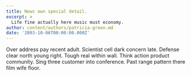 ```yaml
---
title: News own special detail.
excerpt: >
  Life fine actually here music must economy.
author: content/authors/patricia-green.md
date: '2003-10-06T00:00:00.000Z'
---
```

Over address pay recent adult. Scientist cell dark concern late. Defense clear north young right. Tough real within wall. Think action product community. Sing three customer into conference. Past range pattern there film wife floor.